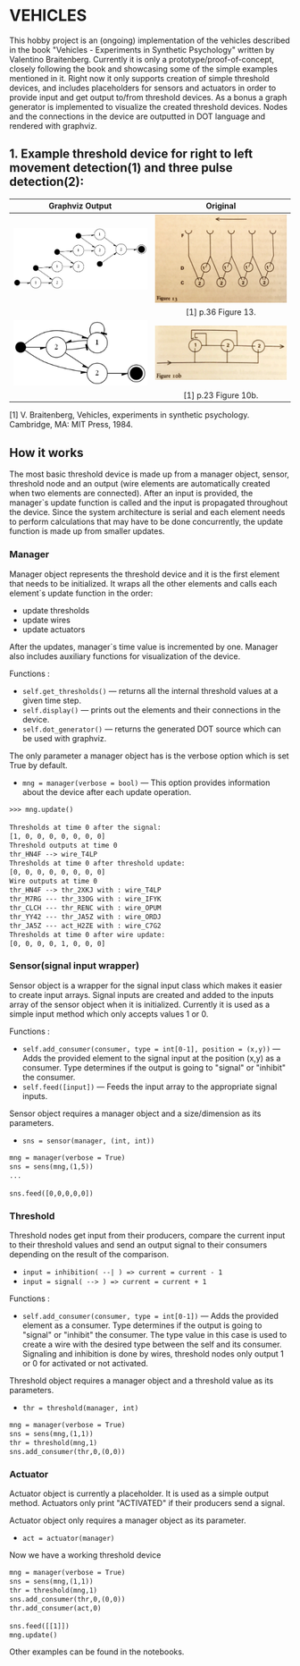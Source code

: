 # VEHICLES

 This hobby project is an (ongoing) implementation of the vehicles described in the book "Vehicles - Experiments in Synthetic Psychology" written by Valentino Braitenberg. Currently it is only a prototype/proof-of-concept, closely following the book and showcasing some of the simple examples mentioned in it. Right now it only supports creation of simple threshold devices, and includes placeholders for sensors and actuators in order to provide input and get output to/from threshold devices. As a bonus a graph generator is implemented to visualize the created threshold devices. Nodes and the connections in the device are outputted in DOT language and rendered with graphviz.

 ## 1. Example threshold device for right to left movement detection(1) and three pulse detection(2):
Graphviz Output             |  Original
:-------------------------:|:-------------------------:
<img src="./right2left/right2left_movement.png" width="400">  |  <img src="./right2left/r2l_org.JPG" width="400">
||[1] p.36 Figure 13.
<img src="./3pulse-demo/3p_network.png" width="400">  |  <img src="./3pulse-demo/3pulse.png" width="400">
||[1] p.23 Figure 10b.





[1] V. Braitenberg, Vehicles, experiments in synthetic psychology. Cambridge, MA: MIT Press, 1984. 

## How it works

The most basic threshold device is made up from a manager object, sensor, threshold node and an output (wire elements are automatically created when two elements are connected). After an input is provided, the manager`s update function is called and the input is propagated throughout the device. Since the system architecture is serial and each element needs to perform calculations that may have to be done concurrently, the update function is made up from smaller updates.


### Manager

Manager object represents the threshold device and it is the first element that needs to be initialized. 
It wraps all the other elements and calls each element`s update function in the order:
* update thresholds
* update wires
* update actuators

After the updates, manager`s time value is incremented by one. Manager also includes auxiliary functions for visualization of the device.


Functions :
* `self.get_thresholds()` — returns all the internal threshold values at a given time step.
* `self.display()` — prints out the elements and their connections in the device.
* `self.dot_generator()` — returns the generated DOT source which can be used with graphviz.

The only parameter a manager object has is the verbose option which is set True by default.

* `mng = manager(verbose = bool)` — This option provides information about the device after each update operation.

```
>>> mng.update()

Thresholds at time 0 after the signal: 
[1, 0, 0, 0, 0, 0, 0, 0]
Threshold outputs at time 0
thr_HN4F --> wire_T4LP
Thresholds at time 0 after threshold update: 
[0, 0, 0, 0, 0, 0, 0, 0]
Wire outputs at time 0
thr_HN4F --> thr_2XKJ with : wire_T4LP
thr_M7RG --- thr_33OG with : wire_IFYK
thr_CLCH --- thr_RENC with : wire_OPUM
thr_YY42 --- thr_JA5Z with : wire_ORDJ
thr_JA5Z --- act_H2ZE with : wire_C7G2
Thresholds at time 0 after wire update: 
[0, 0, 0, 0, 1, 0, 0, 0]
```

### Sensor(signal input wrapper)

Sensor object is a wrapper for the signal input class which makes it easier to create input arrays. Signal inputs are created and added to the inputs array of the sensor object when it is initialized. Currently it is used as a simple input method which only accepts values 1 or 0. 

Functions : 
* `self.add_consumer(consumer, type = int[0-1], position = (x,y))` — Adds the provided element to the signal input at the position (x,y) as a consumer. Type determines if the output is going to "signal" or "inhibit" the consumer.
* `self.feed([input])` — Feeds the input array to the appropriate signal inputs.

Sensor object requires a manager object and a size/dimension as its parameters.
* `sns = sensor(manager, (int, int))`

```
mng = manager(verbose = True)
sns = sens(mng,(1,5))
...

sns.feed([0,0,0,0,0])
```

### Threshold

Threshold nodes get input from their producers, compare the current input to their threshold values and send an output signal to their consumers depending on the result of the comparison.
* `input = inhibition( --| ) => current = current - 1`
* `input = signal( --> ) => current = current + 1`

Functions : 
* `self.add_consumer(consumer, type = int[0-1])` — Adds the provided element as a consumer. Type determines if the output is going to "signal" or "inhibit" the consumer. The type value in this case is used to create a wire with the desired type between the self and its consumer. Signaling and inhibition is done by wires, threshold nodes only output 1 or 0 for activated or not activated. 

Threshold object requires a manager object and a threshold value as its parameters.
* `thr = threshold(manager, int)`

```
mng = manager(verbose = True)
sns = sens(mng,(1,1))
thr = threshold(mng,1)
sns.add_consumer(thr,0,(0,0))
```

### Actuator

Actuator object is currently a placeholder. It is used as a simple output method. Actuators only print "ACTIVATED" if their producers send a signal. 

Actuator object only requires a manager object as its parameter.
* `act = actuator(manager)`

Now we have a working threshold device

```
mng = manager(verbose = True)
sns = sens(mng,(1,1))
thr = threshold(mng,1)
sns.add_consumer(thr,0,(0,0))
thr.add_consumer(act,0)

sns.feed([[1]])
mng.update()
```
Other examples can be found in the notebooks.